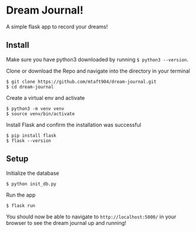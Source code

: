 # Dream Journal!
A simple flask app to record your dreams! 


## Install
Make sure you have python3 downloaded by running `$ python3 --version`.

Clone or download the Repo and navigate into the directory in your terminal
```
$ git clone https://github.com/mtaft904/dream-journal.git
$ cd dream-journal
```

Create a virtual env and activate
```
$ python3 -m venv venv
$ source venv/bin/activate
```

Install Flask and confirm the installation was successful
```
$ pip install flask
$ flask --version
```

## Setup
Initialize the database
```
$ python init_db.py
```
Run the app
```
$ flask run
```

You should now be able to navigate to `http://localhost:5000/` in your browser to see the dream journal up and running! 


